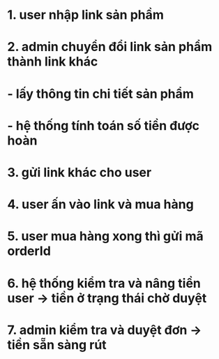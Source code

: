 # 1. user nhập link sản phầm

# 2. admin chuyển đổi link sản phẩm thành link khác

# - lấy thông tin chi tiết sản phẩm

# - hệ thống tính toán số tiền được hoàn

# 3. gửi link khác cho user

# 4. user ấn vào link và mua hàng

# 5. user mua hàng xong thì gửi mã orderId

# 6. hệ thống kiểm tra và nâng tiền user -> tiền ở trạng thái chờ duyệt

# 7. admin kiểm tra và duyệt đơn -> tiền sẵn sàng rút
